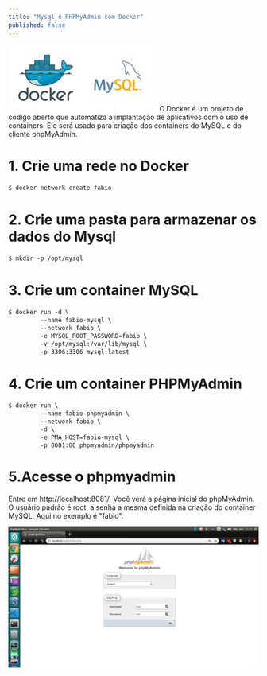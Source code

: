 ```yaml
---
title: "Mysql e PHPMyAdmin com Docker"
published: false
---
```


<img src="https://github.com/fabiodamas/fabiodamas.github.io/blob/master/_posts/images/pipeline/mysql.jpeg" alt="mysql phpmyadmin docker" width="300"/> O Docker é um projeto de código aberto que automatiza a implantação de aplicativos com o uso de containers. Ele será usado para criação dos containers do MySQL e do cliente phpMyAdmin.

# 1. Crie uma rede no Docker
```console
$ docker network create fabio
```
   
# 2. Crie uma pasta para armazenar os dados do Mysql
```console
$ mkdir -p /opt/mysql
```

# 3. Crie um container MySQL
```console
$ docker run -d \
         --name fabio-mysql \
         --network fabio \
         -e MYSQL_ROOT_PASSWORD=fabio \
         -v /opt/mysql:/var/lib/mysql \
         -p 3306:3306 mysql:latest
```

# 4. Crie um container PHPMyAdmin
```console
$ docker run \
         --name fabio-phpmyadmin \
         --network fabio \
         -d \
         -e PMA_HOST=fabio-mysql \
         -p 8081:80 phpmyadmin/phpmyadmin
```

# 5.Acesse o phpmyadmin 
Entre em http://localhost:8081/. Você verá a página inicial do phpMyAdmin. O usuário padrão é root, a senha  a mesma definida na criação do container MySQL. Aqui no exemplo é "fabio".

<img src="https://github.com/fabiodamas/fabiodamas.github.io/blob/master/_posts/images/pipeline/phpmyadmin.png" alt="print phpmyadmin" >

